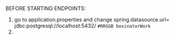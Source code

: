 BEFORE STARTING ENDPOINTS:
1. go to application.properties and change spring.datasource.url= jdbc:postgresql://localhost:5432/ `#RRGGB boxinatorWork`
2. 
